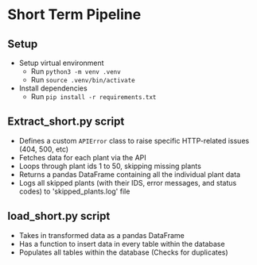 
# Short Term Pipeline

## Setup
- Setup virtual environment
    - Run `python3 -m venv .venv`
    - Run `source .venv/bin/activate`
- Install dependencies
    - Run `pip install -r requirements.txt`


## Extract_short.py script

- Defines a custom `APIError` class to raise specific HTTP-related issues (404, 500, etc)
- Fetches data for each plant via the API
- Loops through plant ids 1 to 50, skipping missing plants
- Returns a pandas DataFrame containing all the individual plant data
- Logs all skipped plants (with their IDS, error messages, and status codes) to 'skipped_plants.log' file

## load_short.py script

- Takes in transformed data as a pandas DataFrame
- Has a function to insert data in every table within the database
- Populates all tables within the database (Checks for duplicates)

